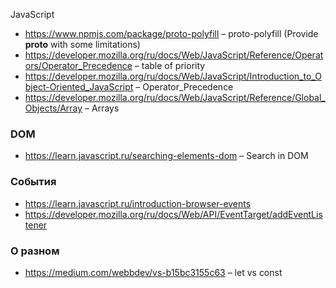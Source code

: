 JavaScript

- https://www.npmjs.com/package/proto-polyfill – proto-polyfill (Provide __proto__ with some limitations)
- https://developer.mozilla.org/ru/docs/Web/JavaScript/Reference/Operators/Operator_Precedence – table of priority
- https://developer.mozilla.org/ru/docs/Web/JavaScript/Introduction_to_Object-Oriented_JavaScript – Operator_Precedence
- https://developer.mozilla.org/ru/docs/Web/JavaScript/Reference/Global_Objects/Array – Arrays

### DOM
- https://learn.javascript.ru/searching-elements-dom – Search in DOM

### События
- https://learn.javascript.ru/introduction-browser-events 
- https://developer.mozilla.org/ru/docs/Web/API/EventTarget/addEventListener

### О разном
- https://medium.com/webbdev/vs-b15bc3155c63 – let vs const